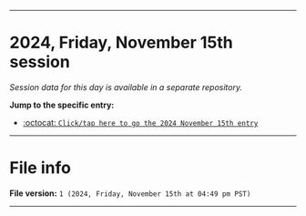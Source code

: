 
***

# 2024, Friday, November 15th session

_Session data for this day is available in a separate repository._

**Jump to the specific entry:**

- [:octocat: `Click/tap here to go the 2024 November 15th entry`](https://github.com/seanpm2001/SeansLifeArchive_Images_TinyTower_Y2024/tree/SeansLifeArchive_Images_TinyTower_Y2024_Main-dev/2024/11_November/15/)

***

# File info

**File version:** `1 (2024, Friday, November 15th at 04:49 pm PST)`

***
